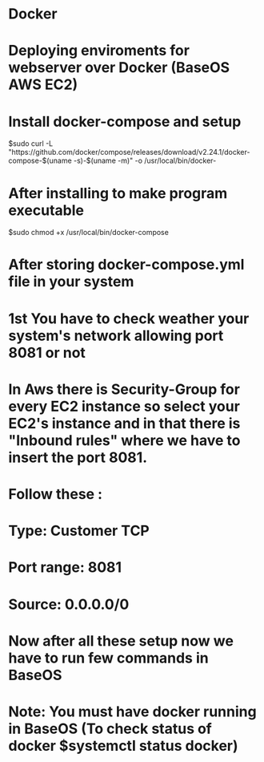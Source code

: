 # Docker
# Deploying enviroments for webserver over Docker (BaseOS AWS EC2)
# Install docker-compose and setup 
$sudo curl -L "https://github.com/docker/compose/releases/download/v2.24.1/docker-compose-$(uname -s)-$(uname -m)" -o /usr/local/bin/docker-
# After installing to make program executable 
$sudo chmod +x /usr/local/bin/docker-compose


# After storing docker-compose.yml file in your system
# 1st You have to check weather your system's network allowing port 8081 or not
# In Aws there is Security-Group for every EC2 instance so select your EC2's instance and in that there is "Inbound rules" where we have to insert the port 8081. 
# Follow these :
# Type: Customer TCP
# Port range: 8081
# Source: 0.0.0.0/0

# Now after all these setup now we have to run few commands in BaseOS
# Note: You must have docker running in BaseOS (To check status of docker $systemctl status docker)
